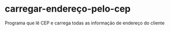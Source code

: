 # carregar-endereço-pelo-cep
Programa que lê CEP e carrega todas as informação de endereço do cliente
